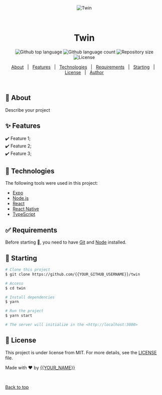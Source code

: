<div align="center" id="top"> 
  <img src="./.github/app.gif" alt="Twin" />

  &#xa0;

  <!-- <a href="https://twin.netlify.app">Demo</a> -->
</div>

<h1 align="center">Twin</h1>

<p align="center">
  <img alt="Github top language" src="https://img.shields.io/github/languages/top/{{YOUR_GITHUB_USERNAME}}/twin?color=56BEB8">

  <img alt="Github language count" src="https://img.shields.io/github/languages/count/{{YOUR_GITHUB_USERNAME}}/twin?color=56BEB8">

  <img alt="Repository size" src="https://img.shields.io/github/repo-size/{{YOUR_GITHUB_USERNAME}}/twin?color=56BEB8">

  <img alt="License" src="https://img.shields.io/github/license/{{YOUR_GITHUB_USERNAME}}/twin?color=56BEB8">

  <!-- <img alt="Github issues" src="https://img.shields.io/github/issues/{{YOUR_GITHUB_USERNAME}}/twin?color=56BEB8" /> -->

  <!-- <img alt="Github forks" src="https://img.shields.io/github/forks/{{YOUR_GITHUB_USERNAME}}/twin?color=56BEB8" /> -->

  <!-- <img alt="Github stars" src="https://img.shields.io/github/stars/{{YOUR_GITHUB_USERNAME}}/twin?color=56BEB8" /> -->
</p>

<!-- Status -->

<!-- <h4 align="center"> 
	🚧  Twin 🚀 Under construction...  🚧
</h4> 

<hr> -->

<p align="center">
  <a href="#dart-about">About</a> &#xa0; | &#xa0; 
  <a href="#sparkles-features">Features</a> &#xa0; | &#xa0;
  <a href="#rocket-technologies">Technologies</a> &#xa0; | &#xa0;
  <a href="#white_check_mark-requirements">Requirements</a> &#xa0; | &#xa0;
  <a href="#checkered_flag-starting">Starting</a> &#xa0; | &#xa0;
  <a href="#memo-license">License</a> &#xa0; | &#xa0;
  <a href="https://github.com/{{YOUR_GITHUB_USERNAME}}" target="_blank">Author</a>
</p>

<br>

## :dart: About ##

Describe your project

## :sparkles: Features ##

:heavy_check_mark: Feature 1;\
:heavy_check_mark: Feature 2;\
:heavy_check_mark: Feature 3;

## :rocket: Technologies ##

The following tools were used in this project:

- [Expo](https://expo.io/)
- [Node.js](https://nodejs.org/en/)
- [React](https://pt-br.reactjs.org/)
- [React Native](https://reactnative.dev/)
- [TypeScript](https://www.typescriptlang.org/)

## :white_check_mark: Requirements ##

Before starting :checkered_flag:, you need to have [Git](https://git-scm.com) and [Node](https://nodejs.org/en/) installed.

## :checkered_flag: Starting ##

```bash
# Clone this project
$ git clone https://github.com/{{YOUR_GITHUB_USERNAME}}/twin

# Access
$ cd twin

# Install dependencies
$ yarn

# Run the project
$ yarn start

# The server will initialize in the <http://localhost:3000>
```

## :memo: License ##

This project is under license from MIT. For more details, see the [LICENSE](LICENSE.md) file.


Made with :heart: by <a href="https://github.com/{{YOUR_GITHUB_USERNAME}}" target="_blank">{{YOUR_NAME}}</a>

&#xa0;

<a href="#top">Back to top</a>
